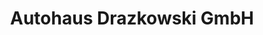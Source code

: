 ---
title: "Autohaus Drazkowski GmbH"
url: /bad-freienwalde-oder/autohaus-drazkowski-gmbh/
shop: Autowerkstatt
---